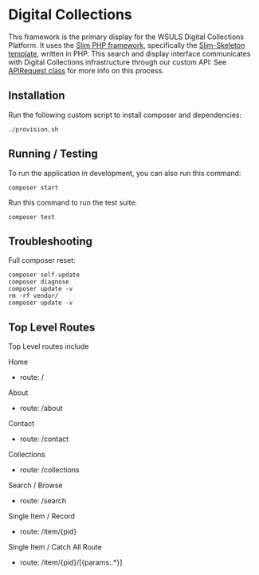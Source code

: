 # Digital Collections

This framework is the primary display for the WSULS Digital Collections Platform. It uses the [Slim PHP framework](http://www.slimframework.com/), specifically the [Slim-Skeleton template](https://github.com/slimphp/Slim-Skeleton), written in PHP. This search and display interface communicates with Digital Collections infrastructure through our custom API: See [APIRequest class](../src/Services/APIRequest.php) for more info on this process.

## Installation

Run the following custom script to install composer and dependencies:

    ./provision.sh

## Running / Testing

To run the application in development, you can also run this command:

    composer start

Run this command to run the test suite:

    composer test

## Troubleshooting

Full composer reset:

    composer self-update
    composer diagnose
    composer update -v
    rm -rf vendor/
    composer update -v


## Top Level Routes

Top Level routes include

Home
* route: /

About
* route: /about

Contact
* route: /contact

Collections
* route: /collections

Search / Browse
* route: /search

Single Item / Record
* route: /item/{pid}

Single Item / Catch All Route
* route: /item/{pid}/[{params:.*}]